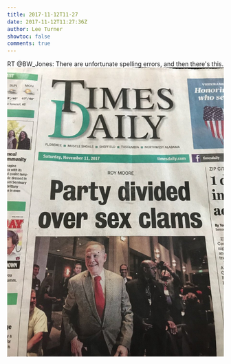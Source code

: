 ```yaml
---
title: 2017-11-12T11-27
date: 2017-11-12T11:27:36Z
author: Lee Turner
showtoc: false
comments: true
---
```


RT @BW_Jones: There are unfortunate spelling errors, and then there's this. ![](/img/x//929672020601778176-DOXY-XMVAAAJKy1.jpg)

